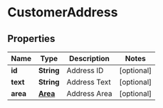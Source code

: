 
# CustomerAddress

## Properties
Name | Type | Description | Notes
------------ | ------------- | ------------- | -------------
**id** | **String** | Address ID |  [optional]
**text** | **String** | Address Text |  [optional]
**area** | [**Area**](Area.md) | Address Area |  [optional]




